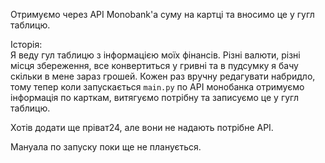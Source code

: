 Отримуємо через API Monobank'a суму на картці та вносимо це у гугл таблицю.

Історія:<br>
Я веду гул таблицю з інформацією моїх фінансів. 
Різні валюти, різні місця збереження, все конвертиться у гривні та в 
пудсумку я бачу скільки в мене зараз грошей. Кожен раз вручну 
редагувати набридло, тому тепер коли запускається `main.py` 
по API монобанка отримуємо інформація по карткам, витягуємо потрібну та
записуємо це у гугл таблицю.

Хотів додати ще пріват24, але вони не надають потрібне API.

Мануала по запуску поки ще не планується.